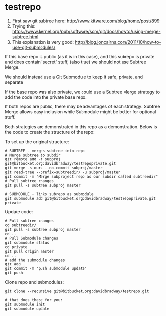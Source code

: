 # testrepo

1. First saw git subtree here: http://www.kitware.com/blog/home/post/899
2. Trying this: https://www.kernel.org/pub/software/scm/git/docs/howto/using-merge-subtree.html
3. This explanation is very good: http://blog.joncairns.com/2011/10/how-to-use-git-submodules/

If this base repo is public (as it is in this case), and this subrepo is private and does contain 'secret' stuff, (also true) we should not use Subtree Merge.

We should instead use a Git Submodule to keep it safe, private, and separate

If the base repo was also private, we could use a Subtree Merge strategy to add the code into the private base repo.

If both repos are public, there may be advantages of each strategy: Subtree Merge allows easy inclusion while Submodule might be better for optional stuff.

Both strategies are demonstrated in this repo as a demonstration. Below is the code to create the structure of the repo:

To set up the original structure:

    # SUBTREE - merges subtree into repo  
    # Merge subtree to subdir  
    git remote add -f subproj git@bitbucket.org:davidbradway/testrepoprivate.git  
    git merge -s ours --no-commit subproj/master  
    git read-tree --prefix=subtreedir/ -u subproj/master  
    git commit -m "Merge subproject repo as our subdir called subtreedir"  
    # Pull subtree changes  
    git pull -s subtree subproj master  
  
    # SUBMODULE - links subrepo as submodule  
    git submodule add git@bitbucket.org:davidbradway/testrepoprivate.git private  

Update code:

    # Pull subtree changes  
    cd subtreedir/  
    git pull -s subtree subproj master  
    cd ..  
    # Pull Submodule changes  
    git submodule status
    cd private  
    git pull origin master  
    cd ..  
    # add the submodule changes  
    git add .  
    git commit -m 'push submodule update'  
    git push  

Clone repo and submodules:

    git clone --recursive git@bitbucket.org:davidbradway/testrepo.git
      
    # that does these for you:  
    git submodule init  
    git submodule update  
